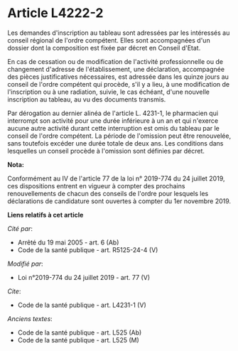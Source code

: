 # Article L4222-2

Les demandes d'inscription au tableau sont adressées par les intéressés au conseil régional de l'ordre compétent. Elles sont
accompagnées d'un dossier dont la composition est fixée par décret en Conseil d'Etat. 

En cas de cessation ou de modification de l'activité professionnelle ou de changement d'adresse de l'établissement, une
déclaration, accompagnée des pièces justificatives nécessaires, est adressée dans les quinze jours au conseil de l'ordre
compétent qui procède, s'il y a lieu, à une modification de l'inscription ou à une radiation, suivie, le cas échéant, d'une
nouvelle inscription au tableau, au vu des documents transmis. 

Par dérogation au dernier alinéa de l'article L. 4231-1, le pharmacien qui interrompt son activité pour une durée inférieure
à un an et qui n'exerce aucune autre activité durant cette interruption est omis du tableau par le conseil de l'ordre
compétent. La période de l'omission peut être renouvelée, sans toutefois excéder une durée totale de deux ans. Les conditions
dans lesquelles un conseil procède à l'omission sont définies par décret.

**Nota:**

Conformément au IV de l'article 77 de la loi n° 2019-774 du 24 juillet 2019, ces dispositions entrent en vigueur à compter
des prochains renouvellements de chacun des conseils de l'ordre pour lesquels les déclarations de candidature sont ouvertes à
compter du 1er novembre 2019.

**Liens relatifs à cet article**

_Cité par_:

  - Arrêté du 19 mai 2005 - art. 6 (Ab)
  - Code de la santé publique - art. R5125-24-4 (V)

_Modifié par_:

  - Loi n°2019-774 du 24 juillet 2019 - art. 77 (V)

_Cite_:

  - Code de la santé publique - art. L4231-1 (V)

_Anciens textes_:

  - Code de la santé publique - art. L525 (Ab)
  - Code de la santé publique - art. L525 (M)
